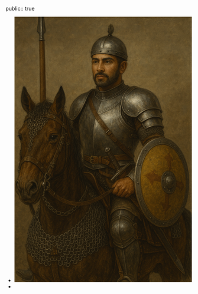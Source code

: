 public:: true

- ![ChatGPT Image 8 abr 2025, 23_33_46.png](../assets/ChatGPT_Image_8_abr_2025,_23_33_46_1744151666378_0.png)
-